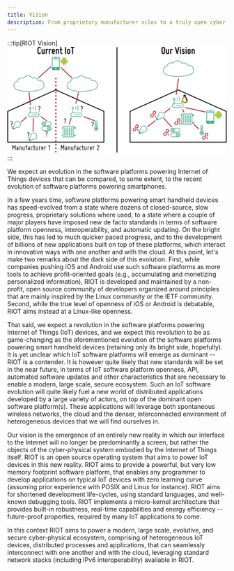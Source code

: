 ```yaml
---
title: Vision
description: From proprietary manufacturer silos to a truly open cyber-physical system
---
```


:::tip[RIOT Vision]
![RIOT Vision: From proprietary manufacturer silos to a truly open cyber-physical system](img/vision.svg)
:::

We expect an evolution in the software platforms powering Internet of Things
devices that can be compared, to some extent, to the recent evolution of
software platforms powering smartphones.

In a few years time, software platforms powering smart handheld devices has
speed-evolved from a state where dozens of closed-source, slow progress,
proprietary solutions where used, to a state where a couple of major players
have imposed new de facto standards in terms of software platform openness,
interoperability, and automatic updating. On the bright side, this has led to
much quicker paced progress, and to the development of billions of new
applications built on top of these platforms, which interact in innovative ways
with one another and with the cloud. At this point, let's make two remarks about
the dark side of this evolution. First, while companies pushing iOS and Android
use such software platforms as more tools to achieve profit-oriented goals
(e.g., accumulating and monetizing personalized information), RIOT is developed
and maintained by a non-profit, open source community of developers organized
around principles that are mainly inspired by the Linux community or the IETF
community. Second, while the true level of openness of iOS or Android is debatable,
RIOT aims instead at a Linux-like openness.

That said, we expect a revolution in the software platforms powering Internet of
Things (IoT) devices, and we expect this revolution to be as game-changing as
the aforementioned evolution of the software platforms powering smart handheld
devices (retaining only its bright side, hopefully). It is yet unclear which IoT
software platforms will emerge as dominant -- RIOT is a contender. It is however
quite likely that new standards will be set in the near future, in terms of IoT
software platform openness, API, automated software updates and other
characteristics that are necessary to enable a modern, large scale, secure ecosystem.
Such an IoT software evolution will quite likely fuel a new world of distributed
applications developed by a large variety of actors, on top of the dominant open
software platform(s). These applications will leverage both spontaneous wireless
networks, the cloud and the denser, interconnected environment of heterogeneous
devices that we will find ourselves in.

Our vision is the emergence of an entirely new reality in which our interface to
the Internet will no longer be predominantly a screen, but rather the objects of
the cyber-physical system embodied by the Internet of Things itself. RIOT is an
open source operating system that aims to power IoT devices in this new reality.
RIOT aims to provide a powerful, but very low memory footprint software platform,
that enables any programmer to develop applications on typical IoT devices with
zero learning curve (assuming prior experience with POSIX and Linux for instance).
RIOT aims for shortened development life-cycles, using standard languages, and
well-known debugging tools. RIOT implements a micro-kernel architecture that provides
built-in robustness, real-time capabilities and energy efficiency -- future-proof
properties, required by many IoT applications to come.

In this context RIOT aims to power a modern, large scale, evolutive, and secure
cyber-physical ecosystem, comprising of heterogeneous IoT devices, distributed
processes and applications, that can seamlessly interconnect with one another
and with the cloud, leveraging standard network stacks (including IPv6
interoperability) available in RIOT.

